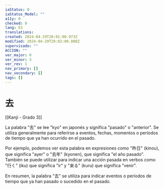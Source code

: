```yaml
---
iaStatus: 0
iaStatus_Model: ""
a11y: 0
checked: 0
lang: ES
translations: 
created: 2024-04-29T20:01:00.973Z
modified: 2024-04-29T20:02:00.800Z
supervisado: ""
ACCION: ""
ver_major: 0
ver_minor: 3
ver_rev: 1
nav_primary: []
nav_secondary: []
tags: []
---
```

# 去

[[Kanji - Grado 3]]

La palabra "去" se lee "kyo" en japonés y significa "pasado" o "anterior". Se utiliza generalmente para referirse a eventos, fechas, momentos o períodos de tiempo que ya han ocurrido en el pasado.

Por ejemplo, podemos ver esta palabra en expresiones como "昨日" (kinou), que significa "ayer" o "去年" (kyonen), que significa "el año pasado". También se puede utilizar para indicar una acción pasada en verbos como "行く" (iku) que significa "ir" y "来る" (kuru) que significa "venir".

En resumen, la palabra "去" se utiliza para indicar eventos o períodos de tiempo que ya han pasado o sucedido en el pasado.
